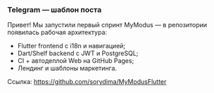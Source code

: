### Telegram — шаблон поста

Привет! Мы запустили первый спринт MyModus — в репозитории появилась рабочая архитектура:
- Flutter frontend с i18n и навигацией;
- Dart/Shelf backend с JWT и PostgreSQL;
- CI + автодеплой Web на GitHub Pages;
- Лендинг и шаблоны маркетинга.

Ссылка: https://github.com/sorydima/MyModusFlutter
